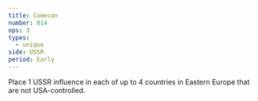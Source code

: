```yaml
---
title: Comecon
number: 014
ops: 3
types:
  - unique
side: USSR
period: Early
---
```

Place 1 USSR influence in each of up to 4 countries in Eastern Europe that are not USA-controlled.
